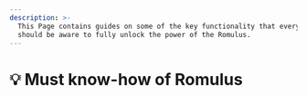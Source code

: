 ```yaml
---
description: >-
  This Page contains guides on some of the key functionality that everyone
  should be aware to fully unlock the power of the Romulus.
---
```


# 💡 Must know-how of Romulus

